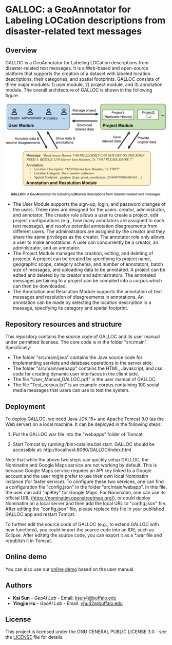 # GALLOC: a GeoAnnotator for Labeling LOCation descriptions from disaster-related text messages

## Overview
GALLOC is a GeoAnnotator for Labeling LOCation descriptions from disaster-related text messages. It is a Web-based and open-source platform that supports the creation of a dataset with labeled location descriptions, their categories, and spatial footprints. 
GALLOC consists of three major modules: 1) user module, 2) project module, and 3) annotation module. The overall architecture of GALLOC is shown in the following figure.
<p align="center">
<img align="center" src="fig/overall_architecture.png" width="600" />
</p>

* The User Module supports the sign-up, login, and password changes of the users. Three roles are designed for the users: creator, administrator, and annotator. The creator role allows a user to create a project, edit project configurations (e.g., how many annotators are assigned to each text message), and resolve potential annotation disagreements from different users. The administrators are assigned by the creator and they share the same privileges as the creator. The annotator role only allows a user to make annotations. A user can concurrently be a creator, an administrator, and an annotator.
* The Project Module manages the creation, editing, and deleting of projects. A project can be created by specifying its project name, geographic scope, category schema, and number of annotators, batch size of messages, and uploading data to be annotated. A project can be edited and deleted by its creator and administrators. The annotated messages pertaining to a project can be compiled into a corpus which can then be downloaded. 
* The Annotation and Resolution Module supports the annotation of text messages and resolution of disagreements in annotations. An annotation can be made by selecting the location description in a message, specifying its category and spatial footprint.

## Repository resources and structure
This repository contains the source code of GALLOC and its user manual under permitted licenses.
The core code is in the folder "src/main". Specifically:
* The folder "src/main/java" contains the Java source code for implementing servlets and database operations in the server side;
* The folder "src/main/webapp" contains the HTML, Javascript, and css code for creating dynamic user interfaces in the client side.
* The file "User_Manual_GALLOC.pdf" is the user manual of GALLOC.
* The file "Test_corpus.txt" is an example corpus containing 100 social media messages that users can use to test the system.

## Deployment
To deploy GALLOC, we need Java JDK 15+ and Apache Tomcat 9.0 (as the Web server) on a local machine. It can be deployed in the following steps:

1) Put the GALLOC.war file into the "webapps" folder of Tomcat

2) Start Tomcat by running <Tomcat Root>/bin>catalina.bat start. GALLOC should be accessible at: http://localhost:8080/GALLOC/index.html

Note that while the above two steps can quickly setup GALLOC, the Nominatim and Google Maps service are not working by default. This is because Google Maps service requires an API key linked to a Google account and the user might prefer to use their own local Nominatim instance (for faster service). To configure these two services, one can find a configuration file "config.json" in the folder "src/main/webapp". In this file, the user can add "apiKey" for Google Maps. For Nominatim, one can use its official URL (https://nominatim.openstreetmap.org/), or could deploy Nominatim on a local server and then add the local URL to "config.json" file. After editing the "config.json" file, please replace this file in your published GALLOC app and restart Tomcat.

To further edit the source code of GALLOC (e.g., to extend GALLOC with new functions), you could import the source code into an IDE, such as Eclipse. After editing the source code, you can export it as a *.war file and republish it in Tomcat.

## Online demo
You can also use our [online demo](https://geoai.geog.buffalo.edu/GALLOC/) based on the user manual.

## Authors
* **Kai Sun** - *GeoAI Lab* - Email: ksun4@buffalo.edu
* **Yingjie Hu** - *GeoAI Lab* - Email: yhu42@buffalo.edu

## License

This project is licensed under the GNU GENERAL PUBLIC LICENSE 3.0 - see the [LICENSE](LICENSE) file for details.
